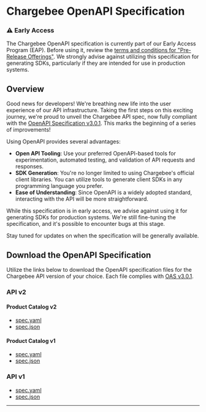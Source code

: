 # Chargebee OpenAPI Specification

### ⚠️ Early Access

The Chargebee OpenAPI specification is currently part of our Early Access Program (EAP). Before using it, review the [terms and conditions for "Pre-Release Offerings"](https://www.chargebee.com/company/terms/#your_rights). We strongly advise against utilizing this specification for generating SDKs, particularly if they are intended for use in production systems.

## Overview

Good news for developers! We're breathing new life into the user experience of our API infrastructure. Taking the first steps on this exciting journey, we're proud to unveil the Chargebee API spec, now fully compliant with the [OpenAPI Specification v3.0.1](https://spec.openapis.org/oas/v3.0.1). This marks the beginning of a series of improvements!

Using OpenAPI provides several advantages:
- **Open API Tooling**: Use your preferred OpenAPI-based tools for experimentation, automated testing, and validation of API requests and responses.
- **SDK Generation**: You're no longer limited to using Chargebee's official client libraries. You can utilize tools to generate client SDKs in any programming language you prefer.
- **Ease of Understanding**: Since OpenAPI is a widely adopted standard, interacting with the API will be more straightforward.

While this specification is in early access, we advise against using it for generating SDKs for production systems. We're still fine-tuning the specification, and it's possible to encounter bugs at this stage.

Stay tuned for updates on when the specification will be generally available.

## Download the OpenAPI Specification
Utilize the links below to download the OpenAPI specification files for the Chargebee API version of your choice. Each file complies with [OAS v3.0.1](https://spec.openapis.org/oas/v3.0.1).

### API v2 
#### Product Catalog v2
- [spec.yaml](https://d2vwb529wjnjtk.cloudfront.net/v2-pcv2/index.yaml)
- [spec.json](https://d2vwb529wjnjtk.cloudfront.net/v2-pcv2/index.json)

#### Product Catalog v1 
- [spec.yaml](https://d2vwb529wjnjtk.cloudfront.net/v2-pcv1/index.yaml)
- [spec.json](https://d2vwb529wjnjtk.cloudfront.net/v2-pcv1/index.json)

### API v1
- [spec.yaml](https://d2vwb529wjnjtk.cloudfront.net/v1/index.yaml)
- [spec.json](https://d2vwb529wjnjtk.cloudfront.net/v1/index.json)

---
